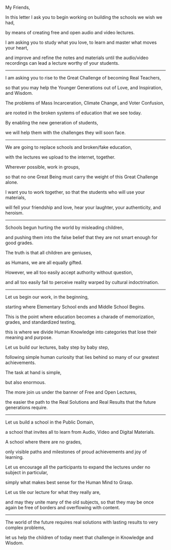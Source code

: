 My Friends,

In this letter I ask you to begin working on building the schools we wish we had,

by means of creating free and open audio and video lectures.

I am asking you to study what you love, to learn and master what moves your heart,

and improve and refine the notes and materials until the audio/video recordings can lead a lecture worthy of your students.

---

I am asking you to rise to the Great Challenge of becoming Real Teachers,

so that you may help the Younger Generations out of Love, and Inspiration, and Wisdom.

The problems of Mass Incarceration, Climate Change, and Voter Confusion,

are rooted in the broken systems of education that we see today.

By enabling the new generation of students,

we will help them with the challenges they will soon face.

---

We are going to replace schools and broken/fake education,

with the lectures we upload to the internet, together.

Wherever possible, work in groups,

so that no one Great Being must carry the weight of this Great Challenge alone.

I want you to work together, so that the students who will use your materials,

will fell your friendship and love, hear your laughter, your authenticity, and heroism.

---

Schools begun hurting the world by misleading children,

and pushing them into the false belief that they are not smart enough for good grades.

The truth is that all children are geniuses,

as Humans, we are all equally gifted.

However, we all too easily accept authority without question,

and all too easily fail to perceive reality warped by cultural indoctrination.

---

Let us begin our work, in the beginning,

starting where Elementary School ends and Middle School Begins.

This is the point where education becomes a charade of memorization, grades, and standardized testing,

this is where we divide Human Knowledge into categories that lose their meaning and purpose.

Let us build our lectures, baby step by baby step,

following simple human curiosity that lies behind so many of our greatest achievements.

The task at hand is simple,

but also enormous.

The more join us under the banner of Free and Open Lectures,

the easier the path to the Real Solutions and Real Results that the future generations require.

---

Let us build a school in the Public Domain,

a school that invites all to learn from Audio, Video and Digital Materials.

A school where there are no grades,

only visible paths and milestones of proud achievements and joy of learning.

Let us encourage all the participants to expand the lectures under no subject in particular,

simply what makes best sense for the Human Mind to Grasp.

Let us tile our lecture for what they really are,

and may they unite many of the old subjects, so that they may be once again be free of borders and overflowing with content.

---

The world of the future requires real solutions with lasting results to very complex problems,

let us help the children of today meet that challenge in Knowledge and Wisdom.
